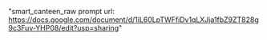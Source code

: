"smart_canteen_raw
prompt url: https://docs.google.com/document/d/1iL60LpTWFfiDv1qLXJja1fbZ9ZT828g9c3Fuv-YHP08/edit?usp=sharing"

